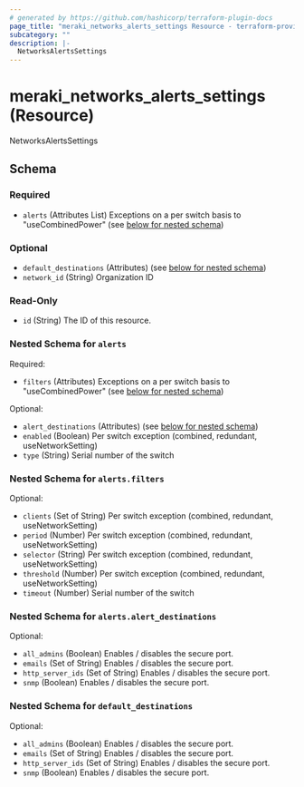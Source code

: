 ```yaml
---
# generated by https://github.com/hashicorp/terraform-plugin-docs
page_title: "meraki_networks_alerts_settings Resource - terraform-provider-meraki"
subcategory: ""
description: |-
  NetworksAlertsSettings
---
```


# meraki_networks_alerts_settings (Resource)

NetworksAlertsSettings



<!-- schema generated by tfplugindocs -->
## Schema

### Required

- `alerts` (Attributes List) Exceptions on a per switch basis to &quot;useCombinedPower&quot; (see [below for nested schema](#nestedatt--alerts))

### Optional

- `default_destinations` (Attributes) (see [below for nested schema](#nestedatt--default_destinations))
- `network_id` (String) Organization ID

### Read-Only

- `id` (String) The ID of this resource.

<a id="nestedatt--alerts"></a>
### Nested Schema for `alerts`

Required:

- `filters` (Attributes) Exceptions on a per switch basis to &quot;useCombinedPower&quot; (see [below for nested schema](#nestedatt--alerts--filters))

Optional:

- `alert_destinations` (Attributes) (see [below for nested schema](#nestedatt--alerts--alert_destinations))
- `enabled` (Boolean) Per switch exception (combined, redundant, useNetworkSetting)
- `type` (String) Serial number of the switch

<a id="nestedatt--alerts--filters"></a>
### Nested Schema for `alerts.filters`

Optional:

- `clients` (Set of String) Per switch exception (combined, redundant, useNetworkSetting)
- `period` (Number) Per switch exception (combined, redundant, useNetworkSetting)
- `selector` (String) Per switch exception (combined, redundant, useNetworkSetting)
- `threshold` (Number) Per switch exception (combined, redundant, useNetworkSetting)
- `timeout` (Number) Serial number of the switch


<a id="nestedatt--alerts--alert_destinations"></a>
### Nested Schema for `alerts.alert_destinations`

Optional:

- `all_admins` (Boolean) Enables / disables the secure port.
- `emails` (Set of String) Enables / disables the secure port.
- `http_server_ids` (Set of String) Enables / disables the secure port.
- `snmp` (Boolean) Enables / disables the secure port.



<a id="nestedatt--default_destinations"></a>
### Nested Schema for `default_destinations`

Optional:

- `all_admins` (Boolean) Enables / disables the secure port.
- `emails` (Set of String) Enables / disables the secure port.
- `http_server_ids` (Set of String) Enables / disables the secure port.
- `snmp` (Boolean) Enables / disables the secure port.


